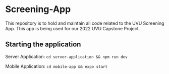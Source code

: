 # Screening-App
This repository is to hold and maintain all code related to the UVU Screening App. 
This app is being used for our 2022 UVU Capstone Project.

## Starting the application
Server Application:
`cd server-application && npm run dev`

Mobile Application:
`cd mobile-app && expo start` 
